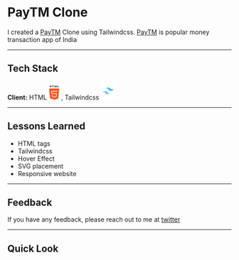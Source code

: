 
# PayTM Clone

I created a [PayTM](https://paytm.com/) Clone using Tailwindcss. [PayTM](https://paytm.com/) is popular money transaction app of India
***
## Tech Stack

**Client:** HTML![html Img](/Images/html.png), Tailwindcss![tailwind img](/Images/tailwind.png)

***


## Lessons Learned

- HTML tags
- Tailwindcss
- Hover Effect
- SVG placement
- Responsive website
***
## Feedback

If you have any feedback, please reach out to me at [twitter](https://twitter.com/codewithchetan)
***

## Quick Look
